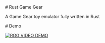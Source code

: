 # Rust Game Gear

A Game Gear toy emulator fully written in Rust 

# Demo

[![RGG VIDEO DEMO](https://img.youtube.com/vi/Pz8IZClbaK4/0.jpg)](https://www.youtube.com/watch?v=Pz8IZClbaK4)
